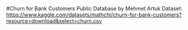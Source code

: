 #Churn for Bank Customers Public Database by Mehmet Artuk
Dataset: https://www.kaggle.com/datasets/mathchi/churn-for-bank-customers?resource=download&select=churn.csv
